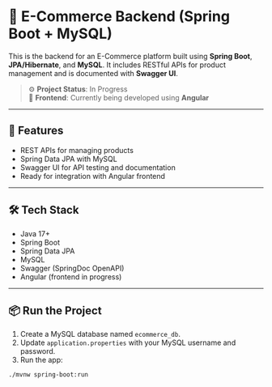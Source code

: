 # 🛒 E-Commerce Backend (Spring Boot + MySQL)

This is the backend for an E-Commerce platform built using **Spring Boot**, **JPA/Hibernate**, and **MySQL**. It includes RESTful APIs for product management and is documented with **Swagger UI**.

> ⚙️ **Project Status**: In Progress  
> 🧩 **Frontend**: Currently being developed using **Angular**

---

## 🚀 Features

- REST APIs for managing products
- Spring Data JPA with MySQL
- Swagger UI for API testing and documentation
- Ready for integration with Angular frontend

---

## 🛠️ Tech Stack

- Java 17+
- Spring Boot
- Spring Data JPA
- MySQL
- Swagger (SpringDoc OpenAPI)
- Angular (frontend in progress)

---

## 📦 Run the Project

1. Create a MySQL database named `ecommerce_db`.
2. Update `application.properties` with your MySQL username and password.
3. Run the app:

```bash
./mvnw spring-boot:run
